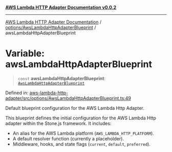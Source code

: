 [**AWS Lambda HTTP Adapter Documentation v0.0.2**](../../../README.md)

***

[AWS Lambda HTTP Adapter Documentation](../../../modules.md) / [options/AwsLambdaHttpAdapterBlueprint](../README.md) / awsLambdaHttpAdapterBlueprint

# Variable: awsLambdaHttpAdapterBlueprint

> `const` **awsLambdaHttpAdapterBlueprint**: [`AwsLambdaHttpAdapterBlueprint`](../interfaces/AwsLambdaHttpAdapterBlueprint.md)

Defined in: [aws-lambda-http-adapter/src/options/AwsLambdaHttpAdapterBlueprint.ts:49](https://github.com/stonemjs/aws-lambda-http-adapter/blob/b2e29f567ac56717023f9597000ee3f0d0278093/src/options/AwsLambdaHttpAdapterBlueprint.ts#L49)

Default blueprint configuration for the AWS Lambda Http Adapter.

This blueprint defines the initial configuration for the AWS Lambda Http adapter
within the Stone.js framework. It includes:
- An alias for the AWS Lambda platform (`AWS_LAMBDA_HTTP_PLATFORM`).
- A default resolver function (currently a placeholder).
- Middleware, hooks, and state flags (`current`, `default`, `preferred`).
